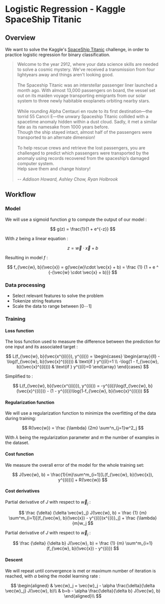 # Logistic Regression - Kaggle SpaceShip Titanic 

## Overview

We want to solve the Kaggle's [SpaceShip Titanic](https://www.kaggle.com/competitions/spaceship-titanic/overview) challenge, in order to practice logistic regression for binary classification.


> Welcome to the year 2912, where your data science skills are needed to solve a cosmic mystery. We've received a transmission from four lightyears away and things aren't looking good.\
\
The Spaceship Titanic was an interstellar passenger liner launched a month ago. With almost 13,000 passengers on board, the vessel set out on its maiden voyage transporting emigrants from our solar system to three newly habitable exoplanets orbiting nearby stars.\
\
While rounding Alpha Centauri en route to its first destination—the torrid 55 Cancri E—the unwary Spaceship Titanic collided with a spacetime anomaly hidden within a dust cloud. Sadly, it met a similar fate as its namesake from 1000 years before.\
Though the ship stayed intact, almost half of the passengers were transported to an alternate dimension!\
\
To help rescue crews and retrieve the lost passengers, you are challenged to predict which passengers were transported by the anomaly using records recovered from the spaceship’s damaged computer system.\
Help save them and change history!\
\
-- <cite> Addison Howard, Ashley Chow, Ryan Holbrook

## Workflow

### Model

We will use a sigmoid function $g$ to compute the output of our model :

$$
g(z) = \frac{1}{1 + e^{-z}}
$$

With $z$ being a linear equation :

$$
z = \vec{w}\cdot \vec{x} + b
$$

Resulting in model $f$ :

$$
f_{\vec{w}, b}(\vec{x}) = g(\vec{w}\cdot \vec{x} + b) = \frac {1} {1 + e ^ {-(\vec{w} \cdot \vec{x} + b)}}
$$

### Data processing

- Select relevant features to solve the problem
- Tokenize string features
- Scale the data to range between $[0\cdots 1]$
### Training

#### Loss function

The loss function used to measure the difference between the prediction for one input and its associated target :

$$
L(f_{\vec{w}, b}(\vec{x^{(i)}}), y^{(i)}) = \begin{cases}
    \begin{array}{ll}
        -\log(f_{\vec{w}, b}(\vec{x}^{(i)})) & \text{if  } y^{(i)}=1 \\
        -\log(1 - f_{\vec{w}, b}(\vec{x}^{(i)})) & \text{if  } y^{(i)}=0
    \end{array}
\end{cases}
$$

Simplified to :

$$
L(f_{\vec{w}, b}(\vec{x^{(i)}}), y^{(i)}) = -y^{(i)}\log(f_{\vec{w}, b}(\vec{x}^{(i)})) - (1 - y^{(i)})\log(1-f_{\vec{w}, b}(\vec{x}^{(i)}))
$$

#### Regularization function

We will use a regularization function to minimize the overfitting of the data during training:

$$
R(\vec{w}) = \frac {\lambda} {2m} \sum^n_{j=1}w^2_j
$$

With $\lambda$ being the regularization parameter and $m$ the number of examples in the dataset.

#### Cost function

We measure the overall error of the model for the whole training set:

$$
J(\vec{w}, b) = \frac{1}{m}\sum^m_{i=1}[L(f_{\vec{w}, b}(\vec{x}), y^{(i)})] + R(\vec{w})
$$

#### Cost derivatives

Partial derivative of $J$ with respect to $\vec{w}_j$ :

$$
\frac {\delta} {\delta \vec{w}_j} J(\vec{w}, b) = \frac {1} {m} \sum^m_{i=1}[(f_{\vec{w}, b}(\vec{x}) - y^{(i)})x^{(i)}_j] + \frac {\lambda} {m}w_j
$$

Partial derivative of $J$ with respect to $\vec{w}_j$ :

$$
\frac {\delta} {\delta b} J(\vec{w}, b) = \frac {1} {m} \sum^m_{i=1}(f_{\vec{w}, b}(\vec{x}) - y^{(i)})
$$

#### Descent

We will repeat until convergence is met or maximum number of iteration is reached, with $\alpha$ being the model learning rate :

$$
\begin{aligned}
    & \vec{w}_j = \vec{w}_j - \alpha \frac{\delta}{\delta \vec{w}_j} J(\vec{w}, b)\\
    & b=b - \alpha \frac{\delta}{\delta b} J(\vec{w}, b)
\end{aligned}\\
$$
